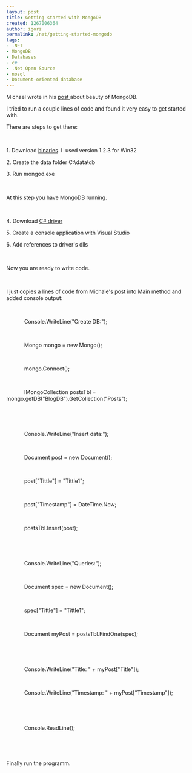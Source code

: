 ```yaml
---
layout: post
title: Getting started with MongoDB
created: 1267006364
author: igorz
permalink: /net/getting-started-mongodb
tags:
- .NET
- MongoDB
- Databases
- c#
- .Net Open Source
- nosql
- Document-oriented database
---
```

<p>Michael wrote in his <a href="http://www.tikalk.com/net/mongodb-with-c">post </a>about beauty of MongoDB.</p>
<p>I tried to run a couple lines of code and found it very easy to get started with.</p>
<p>There are steps to get there:</p>
<p>&nbsp;</p>
<p>1. Download <a href="http://www.mongodb.org/display/DOCS/Downloads">binaries</a>. I&nbsp; used version 1.2.3 for Win32</p>
<p>2. Create the data folder C:\data\db</p>
<p>3. Run mongod.exe</p>
<p>&nbsp;</p>
<p>At this step you have MongoDB running.</p>
<p>&nbsp;</p>
<p>4. Download <a href="http://github.com/samus/mongodb-csharp/downloads">C# driver</a></p>
<p>5. Create a console application with Visual Studio</p>
<p>6. Add references to driver's dlls</p>
<p>&nbsp;</p>
<p>Now you are ready to write code.</p>
<p>&nbsp;</p>
<p>I just copies a lines of code from Michale's post into Main method and added console output:</p>
<p>&nbsp;</p>
<p>&nbsp;&nbsp;&nbsp;&nbsp;&nbsp;&nbsp;&nbsp;&nbsp;&nbsp;&nbsp;&nbsp; Console.WriteLine(&quot;Create DB:&quot;);</p>
<p>&nbsp;</p>
<p>&nbsp;&nbsp;&nbsp;&nbsp;&nbsp;&nbsp;&nbsp;&nbsp;&nbsp;&nbsp;&nbsp; Mongo mongo = new Mongo();</p>
<p>&nbsp;</p>
<p>&nbsp;&nbsp;&nbsp;&nbsp;&nbsp;&nbsp;&nbsp;&nbsp;&nbsp;&nbsp;&nbsp; mongo.Connect();</p>
<p>&nbsp;</p>
<p>&nbsp;&nbsp;&nbsp;&nbsp;&nbsp;&nbsp;&nbsp;&nbsp;&nbsp;&nbsp;&nbsp; IMongoCollection postsTbl = mongo.getDB(&quot;BlogDB&quot;).GetCollection(&quot;Posts&quot;);</p>
<p>&nbsp;</p>
<p>&nbsp;</p>
<p>&nbsp;&nbsp;&nbsp;&nbsp;&nbsp;&nbsp;&nbsp;&nbsp;&nbsp;&nbsp;&nbsp; Console.WriteLine(&quot;Insert data:&quot;);</p>
<p>&nbsp;</p>
<p>&nbsp;&nbsp;&nbsp;&nbsp;&nbsp;&nbsp;&nbsp;&nbsp;&nbsp;&nbsp;&nbsp; Document post = new Document();</p>
<p>&nbsp;</p>
<p>&nbsp;&nbsp;&nbsp;&nbsp;&nbsp;&nbsp;&nbsp;&nbsp;&nbsp;&nbsp;&nbsp; post[&quot;Tittle&quot;] = &quot;Tittle1&quot;;</p>
<p>&nbsp;</p>
<p>&nbsp;&nbsp;&nbsp;&nbsp;&nbsp;&nbsp;&nbsp;&nbsp;&nbsp;&nbsp;&nbsp; post[&quot;Timestamp&quot;] = DateTime.Now;</p>
<p>&nbsp;</p>
<p>&nbsp;&nbsp;&nbsp;&nbsp;&nbsp;&nbsp;&nbsp;&nbsp;&nbsp;&nbsp;&nbsp; postsTbl.Insert(post);</p>
<p>&nbsp;</p>
<p>&nbsp;</p>
<p>&nbsp;&nbsp;&nbsp;&nbsp;&nbsp;&nbsp;&nbsp;&nbsp;&nbsp;&nbsp;&nbsp; Console.WriteLine(&quot;Queries:&quot;);</p>
<p>&nbsp;</p>
<p>&nbsp;&nbsp;&nbsp;&nbsp;&nbsp;&nbsp;&nbsp;&nbsp;&nbsp;&nbsp;&nbsp; Document spec = new Document();</p>
<p>&nbsp;</p>
<p>&nbsp;&nbsp;&nbsp;&nbsp;&nbsp;&nbsp;&nbsp;&nbsp;&nbsp;&nbsp;&nbsp; spec[&quot;Tittle&quot;] = &quot;Tittle1&quot;;</p>
<p>&nbsp;</p>
<p>&nbsp;&nbsp;&nbsp;&nbsp;&nbsp;&nbsp;&nbsp;&nbsp;&nbsp;&nbsp;&nbsp; Document myPost = postsTbl.FindOne(spec);</p>
<p>&nbsp;</p>
<p>&nbsp;</p>
<p>&nbsp;&nbsp;&nbsp;&nbsp;&nbsp;&nbsp;&nbsp;&nbsp;&nbsp;&nbsp;&nbsp; Console.WriteLine(&quot;Title: &quot; + myPost[&quot;Title&quot;]);</p>
<p>&nbsp;</p>
<p>&nbsp;&nbsp;&nbsp;&nbsp;&nbsp;&nbsp;&nbsp;&nbsp;&nbsp;&nbsp;&nbsp; Console.WriteLine(&quot;Timestamp: &quot; + myPost[&quot;Timestamp&quot;]);</p>
<p>&nbsp;</p>
<p>&nbsp;</p>
<p>&nbsp;&nbsp;&nbsp;&nbsp;&nbsp;&nbsp;&nbsp;&nbsp;&nbsp;&nbsp;&nbsp; Console.ReadLine();</p>
<p>&nbsp;</p>
<p>&nbsp;</p>
<p>Finally run the programm.</p>
<p>&nbsp;</p>
<p>&nbsp;</p>
<p>&nbsp;</p>
<p>&nbsp;</p>
<p>&nbsp;</p>
<p>&nbsp;</p>
